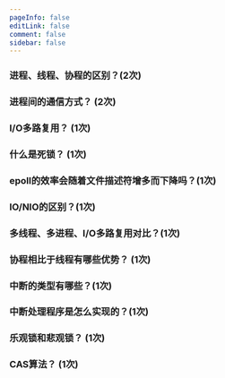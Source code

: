 ```yaml
---
pageInfo: false
editLink: false
comment: false
sidebar: false
---
```


### 进程、线程、协程的区别？(2次)

### 进程间的通信方式？  (2次)

### I/O多路复用？ (1次)

### 什么是死锁？ (1次)

### epoll的效率会随着文件描述符增多而下降吗？(1次)

### IO/NIO的区别？(1次)

### 多线程、多进程、I/O多路复用对比？(1次)

### 协程相比于线程有哪些优势？ (1次)


### 中断的类型有哪些？(1次)

### 中断处理程序是怎么实现的？(1次)

### 乐观锁和悲观锁？ (1次)

### CAS算法？ (1次)